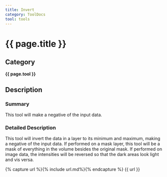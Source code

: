 ```yaml
---
title: Invert
category: ToolDocs 
tool: tools
---
```


# {{ page.title }} 

## Category

**{{ page.tool }}**

## Description

### Summary

This tool will make a negative of the input data.

### Detailed Description

This tool will invert the data in a layer to its minimum and maximum, making a negative of the input data. If performed on a mask layer, this tool will be a mask of everything in the volume besides the original mask. If performed on image data, the intensities will be reversed so that the dark areas look light and vis versa.

{% capture url %}{% include url.md%}{% endcapture %}
{{ url }}
